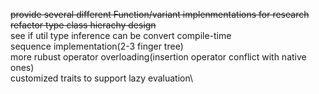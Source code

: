~~provide several different Function/variant implenmentations for research~~\
~~refactor type class hierachy design~~\
see if util type inference can be convert compile-time\
sequence implementation(2-3 finger tree)\
more rubust operator overloading(insertion operator conflict with native ones)\
customized traits to support lazy evaluation\